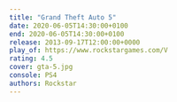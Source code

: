 ```yaml
---
title: "Grand Theft Auto 5"
date: 2020-06-05T14:30:00+0100
end: 2020-06-05T14:30:00+0100
release: 2013-09-17T12:00:00+0000
play_of: https://www.rockstargames.com/V
rating: 4.5
cover: gta-5.jpg
console: PS4
authors: Rockstar
---
```

